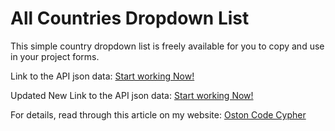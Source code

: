 # All Countries Dropdown List

This simple country dropdown list is freely available for you to copy and use in your project forms.

Link to the API json data: [Start working Now!](http://restcountries.eu/rest/v2/all)

Updated New Link to the API json data: [Start working Now!](https://restcountries.com/v3.1/all)

For details, read through this article on my website: [Oston Code Cypher](https://bit.ly/3wDBFEt)
